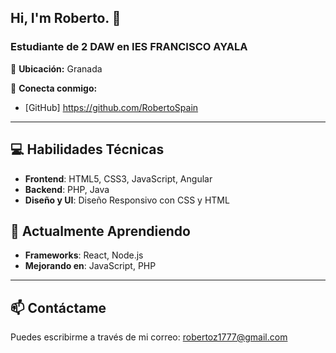 ## Hi, I'm Roberto. 👋


### Estudiante de 2 DAW en IES FRANCISCO AYALA

📍 **Ubicación:** Granada

🔗 **Conecta conmigo:**


- [GitHub] https://github.com/RobertoSpain

---

## 💻 Habilidades Técnicas

- **Frontend**: HTML5, CSS3, JavaScript, Angular
- **Backend**: PHP, Java
- **Diseño y UI**: Diseño Responsivo con CSS y HTML



## 🌱 Actualmente Aprendiendo
- **Frameworks**: React, Node.js
- **Mejorando en**: JavaScript, PHP

---

## 📫 Contáctame
Puedes escribirme a través de mi correo: robertoz1777@gmail.com

